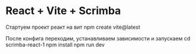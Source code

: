 # React + Vite + Scrimba

Стартуем проект реакт на вит
npm create vite@latest

После конфига переходим, устанавливаем зависимости и запускаем
cd scrimba-react-1
npm install
npm run dev